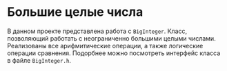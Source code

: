 # Большие целые числа
В данном проекте представлена работа с `BigInteger`. Класс, позволяющий работать с 
неограниченно большими целыми числами. Реализованы все арифмитические операции, а также логические 
операции сравнения. Подорбнее можно посмотреть интерфейс класса в файле `BigInteger.h`. 